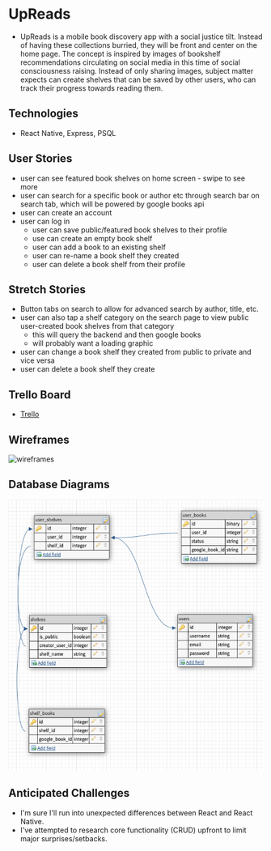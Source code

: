 # UpReads
- UpReads is a mobile book discovery app with a social justice tilt. Instead of having these collections burried, they will be front and center on the home page. The concept is inspired by images of bookshelf recommendations circulating on social media in this time of social consciousness raising. Instead of only sharing images, subject matter expects can create shelves that can be saved by other users, who can track their progress towards reading them.

## Technologies
- React Native, Express, PSQL

## User Stories
- user can see featured book shelves on home screen - swipe to see more
- user can search for a specific book or author etc through search bar on search tab, which will be powered by google books api
- user can create an account
- user can log in
	- user can save public/featured book shelves to their profile
	- use can create an empty book shelf
	- user can add a book to an existing shelf
	- user can re-name a book shelf they created
	- user can delete a book shelf from their profile

## Stretch Stories
- Button tabs on search to allow for advanced search by author, title, etc.
- user can also tap a shelf category on the search page to view public user-created book shelves from that category
    - this will query the backend and then google books
	- will probably want a loading graphic
- user can change a book shelf they created from public to private and vice versa
- user can delete a book shelf they create
## Trello Board
- [Trello](https://trello.com/b/biDiylz8/upreads)

## Wireframes
![wireframes](https://s3.amazonaws.com/assets.mockflow.com/app/wireframepro/company/C3ee824ba2206bfc4bd6dbfa780080d63/projects/M1e9267fed56f7149f4c51bccbc3103ff1600292020009/pages/0daa54557ac449818a9c44ab5ea7977e/image/0daa54557ac449818a9c44ab5ea7977e.png)

## Database Diagrams
![database](./assets/database_schema.png)
## Anticipated Challenges
- I'm sure I'll run into unexpected differences between React and React Native. 
- I've attempted to research core functionality (CRUD) upfront to limit major surprises/setbacks.